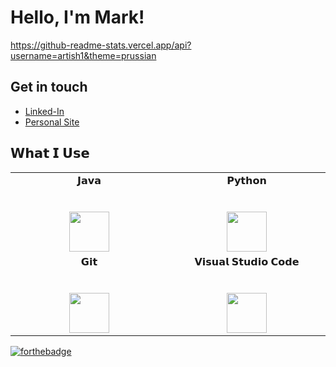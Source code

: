 # Hello, I'm Mark!

https://github-readme-stats.vercel.app/api?username=artish1&theme=prussian

## Get in touch
- [Linked-In](https://www.linkedin.com/in/mark-artishuk/)
- [Personal Site](https://www.markartishuk.com/)

## 𝗪𝗵𝗮𝘁 𝗜 𝗨𝘀𝗲

<table>
  <tbody>
    <tr valign="top">
      <td width="25%" align="center">
        <span>𝗝𝗮𝘃𝗮</span><br><br><br>
        <img height="64px" src="https://cdn.svgporn.com/logos/java.svg">
      </td>
      <td width="25%" align="center">
        <span>𝗣𝘆𝘁𝗵𝗼𝗻</span><br><br><br>
        <img height="64px" src="https://cdn.svgporn.com/logos/python.svg">
      </td>
    </tr>
    <tr valign="top">
      <td width="25%" align="center">
        <span>𝗚𝗶𝘁</span><br><br><br>
        <img height="64px" src="https://cdn.svgporn.com/logos/git-icon.svg">
      </td>
      <td width="25%" align="center">
        <span>𝗩𝗶𝘀𝘂𝗮𝗹 𝗦𝘁𝘂𝗱𝗶𝗼 𝗖𝗼𝗱𝗲</span><br><br><br>
        <img height="64px" src="https://cdn.svgporn.com/logos/visual-studio-code.svg">
      </td>
    </tr>
  </tbody>
</table>


[![forthebadge](https://forthebadge.com/images/badges/powered-by-water.svg)](https://forthebadge.com)
